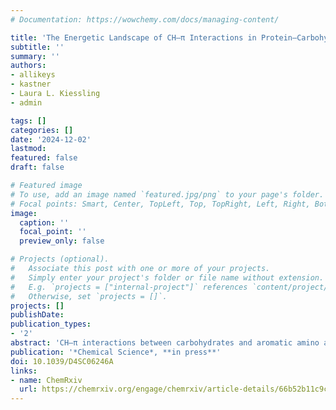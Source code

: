 ```yaml
---
# Documentation: https://wowchemy.com/docs/managing-content/

title: 'The Energetic Landscape of CH–π Interactions in Protein–Carbohydrate Binding' 
subtitle: ''
summary: ''
authors:
- allikeys
- kastner
- Laura L. Kiessling
- admin

tags: []
categories: []
date: '2024-12-02'
lastmod: 
featured: false
draft: false

# Featured image
# To use, add an image named `featured.jpg/png` to your page's folder.
# Focal points: Smart, Center, TopLeft, Top, TopRight, Left, Right, BottomLeft, Bottom, BottomRight.
image:
  caption: ''
  focal_point: ''
  preview_only: false

# Projects (optional).
#   Associate this post with one or more of your projects.
#   Simply enter your project's folder or file name without extension.
#   E.g. `projects = ["internal-project"]` references `content/project/deep-learning/index.md`.
#   Otherwise, set `projects = []`.
projects: []
publishDate: 
publication_types:
- '2'
abstract: 'CH–π interactions between carbohydrates and aromatic amino acids play an essential role in biological systems that span all domains of life. Quantifying the strength and importance of these CH–π interactions is challenging because these interactions involve several atoms and can exist in many distinct orientations. To identify an orientational landscape of CH–π interactions, we constructed a dataset of close contacts formed between beta-D-galactose residues and the aromatic amino acids, tryptophan, tyrosine, and phenylalanine, across crystallographic structures deposited in the Protein Data Bank. We carried out quantum mechanical calculations to quantify their interaction strengths. The data indicate that tryptophan-containing CH–π interactions have more favorable interaction energies than those formed by tyrosine or phenylalanine. The energetic differences between these amino acids are caused by the aromatic ring system electronics and size. We use individual distance and angle features to train random forest models to successfully predict the first-principles computed energetics of CH–π interactions. Using insights from our models, we define a tradeoff in CH–π interaction strength arising from the proximity of galactose carbons 1 and 2 versus carbons 4 and 6 to the aromatic amino acid. Our work demonstrates that a feature of CH–π stacking interactions is that numerous orientations allow for highly favorable interaction strengths.'
publication: '*Chemical Science*, **in press**'
doi: 10.1039/D4SC06246A
links:
- name: ChemRxiv
  url: https://chemrxiv.org/engage/chemrxiv/article-details/66b52b11c9c6a5c07a87f4cb
---
```

